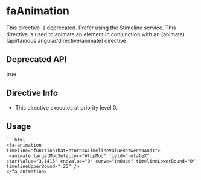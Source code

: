 



# faAnimation








This directive is deprecated.  Prefer using the $timeline service.  This directive is used to animate an element in conjunction with an (animate)[api/famous.angular/directive/animate] directive





## Deprecated API

true






## Directive Info


* This directive executes at priority level 0.


## Usage


```
```html
<fa-animation timeline="functionThatReturnsATimelineValueBetween0And1">
 <animate targetModSelector="#topMod" field="rotateX" startValue="3.1415" endValue="0" curve="inQuad" timelineLowerBound="0" timelineUpperBound=".25" />
</fa-animation>
```
```








